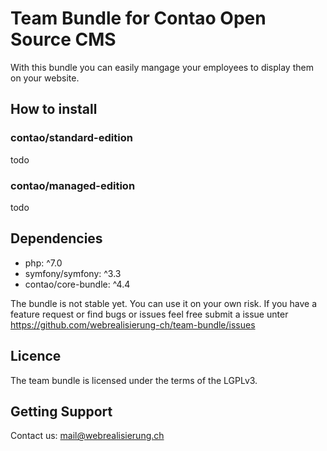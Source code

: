 # Team Bundle for Contao Open Source CMS

With this bundle you can easily mangage your employees to display them on your website.

## How to install

### contao/standard-edition

todo

### contao/managed-edition

todo

## Dependencies

- php: ^7.0
- symfony/symfony: ^3.3
- contao/core-bundle: ^4.4

The bundle is not stable yet. You can use it on your own risk. If you have a feature request or find  bugs or issues feel free submit a issue unter https://github.com/webrealisierung-ch/team-bundle/issues

## Licence

The team bundle is licensed under the terms of the LGPLv3.

## Getting Support

Contact us: [mail@webrealisierung.ch](mailto:mail@webrealisierung.ch)